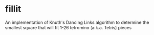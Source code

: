 # fillit
An implementation of Knuth's Dancing Links algorithm to determine the smallest square that will fit 1-26 tetromino (a.k.a. Tetris) pieces
